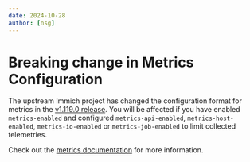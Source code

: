```yaml
---
date: 2024-10-28
author: [nsg]
---
```


# Breaking change in Metrics Configuration

The upstream Immich project has changed the configuration format for metrics in the [v1.119.0 release](https://github.com/immich-app/immich/releases/tag/v1.119.0). You will be affected if you have enabled `metrics-enabled` and configured `metrics-api-enabled`, `metrics-host-enabled`, `metrics-io-enabled` or `metrics-job-enabled` to limit collected telemetries.

Check out the [metrics documentation](/configuration/metrics) for more information.
